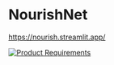 # NourishNet

https://nourish.streamlit.app/

[![Product Requirements](cover.png)](https://docs.google.com/presentation/d/16ep1ZLZWWCa4i3Km0ENiXJ6WozlaykoVDDa4u3qFIQk/edit?usp=sharing)

